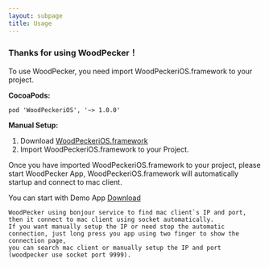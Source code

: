 ```yaml
---
layout: subpage
title: Usage
---
```



<h3 class="index-h3">Thanks for using WoodPecker！</h3>

To use WoodPecker, you need import WoodPeckeriOS.framework to your project.


**CocoaPods:**

```
pod 'WoodPeckeriOS', '~> 1.0.0'
```

**Manual Setup:**

1. Download <a href="/assets/framework/WoodPeckeriOS.framework.zip">WoodPeckeriOS.framework</a>
2. Import WoodPeckeriOS.framework to your Project.


Once you have imported WoodPeckeriOS.framework to your project, please start WoodPecker App, WoodPeckeriOS.framework will automatically startup and connect to mac client. 

You can start with Demo App <a href="https://github.com/github-xiaogang/woodpecker-demo">Download</a>


```
WoodPecker using bonjour service to find mac client`s IP and port, then it connect to mac client using socket automatically.
If you want manually setup the IP or need stop the automatic connection, just long press you app using two finger to show the connection page,
you can search mac client or manually setup the IP and port (woodpecker use socket port 9999).
```